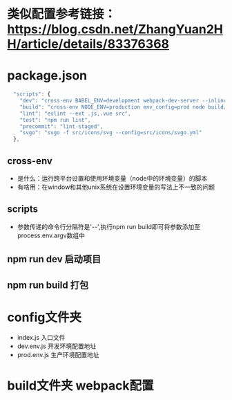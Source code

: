 # 类似配置参考链接：https://blog.csdn.net/ZhangYuan2HH/article/details/83376368
# package.json
```js
  "scripts": {
    "dev": "cross-env BABEL_ENV=development webpack-dev-server --inline --progress --config build/webpack.dev.conf.js",
    "build": "cross-env NODE_ENV=production env_config=prod node build/build.js",
    "lint": "eslint --ext .js,.vue src",
    "test": "npm run lint",
    "precommit": "lint-staged",
    "svgo": "svgo -f src/icons/svg --config=src/icons/svgo.yml"
  },
```
## cross-env
- 是什么：运行跨平台设置和使用环境变量（node中的环境变量）的脚本
- 有啥用：在window和其他unix系统在设置环境变量的写法上不一致的问题
## scripts
- 参数传递的命令行分隔符是'--',执行npm run build即可将参数添加至process.env.argv数组中

## npm run dev 启动项目

## npm run build 打包

# config文件夹
- index.js 入口文件
- dev.env.js 开发环境配置地址
- prod.env.js 生产环境配置地址

# build文件夹 webpack配置